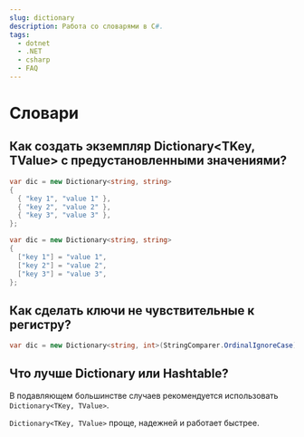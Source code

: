 ```yaml
---
slug: dictionary
description: Работа со словарями в C#.
tags:
  - dotnet
  - .NET
  - csharp
  - FAQ
---
```


# Словари

## Как создать экземпляр Dictionary&lt;TKey, TValue&gt; с предустановленными значениями?

```csharp title="Классический вариант"
var dic = new Dictionary<string, string> 
{
  { "key 1", "value 1" },
  { "key 2", "value 2" },
  { "key 3", "value 3" },
};
```

```csharp title="C# 6.0 и выше"
var dic = new Dictionary<string, string> 
{
  ["key 1"] = "value 1",
  ["key 2"] = "value 2",
  ["key 3"] = "value 3",
};
```

## Как сделать ключи не чувствительные к регистру?

```csharp
var dic = new Dictionary<string, int>(StringComparer.OrdinalIgnoreCase);
```

## Что лучше Dictionary или Hashtable?

В подавляющем большинстве случаев рекомендуется использовать `Dictionary<TKey, TValue>`.

`Dictionary<TKey, TValue>` проще, надежней и работает быстрее.
